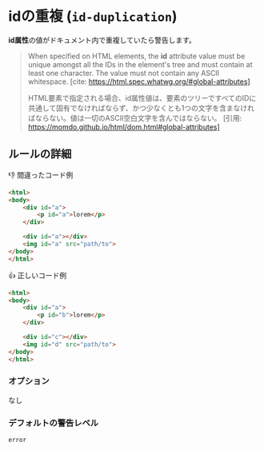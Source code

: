 # idの重複 (`id-duplication`)

**id属性**の値がドキュメント内で重複していたら警告します。

> When specified on HTML elements, the **id** attribute value must be unique amongst all the IDs in the element's tree and must contain at least one character. The value must not contain any ASCII whitespace.
> [cite: https://html.spec.whatwg.org/#global-attributes]
>
> HTML要素で指定される場合、id属性値は、要素のツリーですべてのIDに共通して固有でなければならず、かつ少なくとも1つの文字を含まなければならない。値は一切のASCII空白文字を含んではならない。
> [引用: https://momdo.github.io/html/dom.html#global-attributes]

## ルールの詳細

👎 間違ったコード例

```html
<html>
<body>
	<div id="a">
		<p id="a">lorem</p>
	</div>

	<div id="a"></div>
	<img id="a" src="path/to">
</body>
</html>
```

👍 正しいコード例

```html
<html>
<body>
	<div id="a">
		<p id="b">lorem</p>
	</div>

	<div id="c"></div>
	<img id="d" src="path/to">
</body>
</html>
```

### オプション

なし

### デフォルトの警告レベル

`error`
